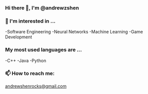 ### Hi there 👋, I'm @andrewzshen

<!--
**andrewastaken/andrewastaken** is a ✨ _special_ ✨ repository because its `README.md` (this file) appears on your GitHub profile.

Here are some ideas to get you started:

- 🔭 I’m currently working on ...
- 🌱 I’m currently learning ...
- 👯 I’m looking to collaborate on ...
- 🤔 I’m looking for help with ...
- 💬 Ask me about ...
- 📫 How to reach me: ...
- 😄 Pronouns: ...
- ⚡ Fun fact: ...
-->
### 👀 I'm interested in ...
-Software Engineering
-Neural Networks
-Machine Learning
-Game Development

### My most used languages are ...
-C++
-Java
-Python

### 📫 How to reach me:
andrewshenrocks@gmail.com
